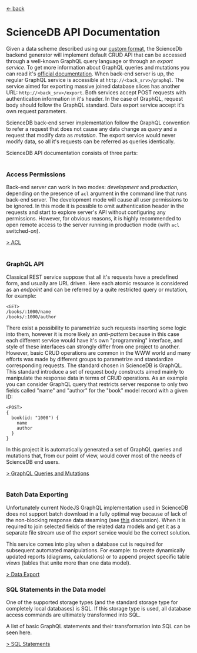 [ &larr; back](README.md)
<br/>
# ScienceDB API Documentation

Given a data scheme described using our [custom format](setup_data_scheme.md), the ScienceDb backend generator will implement default CRUD API that can be accessed through a well-known GraphQL query language or through an *export service*. To get more information about GraphQL queries and mutations you can read it's [official documentation](https://graphql.org/learn/queries/). When back-end server is up, the regular GraphQL service is accessible at `http://<back_srv>/graphql`. The service aimed for exporting massive joined database slices has another URL: `http://<back_srv>/export`. Both services accept POST requests with authentication information in it's header. In the case of GraphQL, request body should follow the GraphQL standard. Data export service accept it's own request parameters.

ScienceDB back-end server implementation follow the GraphQL convention to refer a request that does not cause any data change as *query* and a request that modify data as *mutation*. The export service would never modify data, so all it's requests can be referred as queries identically.

ScienceDB API documentation consists of three parts:
<br/><br/>

### Access Permissions

Back-end server can work in two modes: *development* and *production*, depending on the presence of `acl` argument in the command line that runs back-end server. The development mode will cause all user permissions to be ignored. In this mode it is possible to omit authentication header in the requests and start to explore server's API without configuring any permissions. However, for obvious reasons, it is highly recommended to open remote access to the server running in production mode (with `acl` switched-*on*).

[ > ACL](api_acl.md)
<br/><br/>
### GraphQL API
 
Classical REST service suppose that all it's requests have a predefined form, and usually are URL driven. Here each atomic resource is considered as an *endpoint* and can be referred by a quite restricted query or mutation, for example:
```
<GET>
/books/:1000/name
/books/:1000/author
```  
There exist a possibility to parametrize such requests inserting some logic into them, however it is more likely an *anti-pattern* because in this case each different service would have it's own "programming" interface, and style of these interfaces can strongly differ from one project to another. However, basic CRUD operations are common in the WWW world and many efforts was made by different groups to parametrize and standardize corresponding requests. The standard chosen in ScienceDB is GraphQL. This standard introduce a set of request body constructs aimed mainly to manipulate the response data in terms of CRUD operations. As an example you can consider GraphQL query that restricts server response to only two fields called "name" and "author" for the "book" model record with a given ID:

```
<POST>
{
  book(id: "1000") {
    name
    author
  }
}
```

In this project it is automatically generated a set of GraphQL queries and mutations that, from our point of view, would cover most of the needs of ScienceDB end users.

[ > GraphQL Queries and Mutations](api_graphql.md)
<br/><br/>
### Batch Data Exporting

Unfortunately current NodeJS GraphQL implementation used in ScienceDB does not support batch download in a fully optimal way because of lack of the non-blocking response data steaming (see [this](https://github.com/graphql/graphql-js/issues/1537) discussion). When it is required to join selected fields of the related data models and get it as a separate file stream use of the *export* service would be the correct solution. 

This service comes into play when a database cut is required for subsequent automated manipulations. For example: to create dynamically updated reports (diagrams, calculations) or to append project specific table *views* (tables that unite more than one data model).

[ > Data Export](api_export.md)
### SQL Statements in the Data model

One of the supported storage types (and the standard storage type for completely local databases) is SQL. If this storage type is used, all database access commands are ultimately transformed into SQL.

A list of basic GraphQL statements and their transformation into SQL can be seen here.

[ > SQL Statements](api_sql.md)